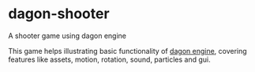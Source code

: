 # dagon-shooter
A shooter game using dagon engine

This game helps illustrating basic functionality of [dagon engine](https://github.com/gecko0307/dagon), covering features like assets, motion, rotation, sound, particles and gui.

